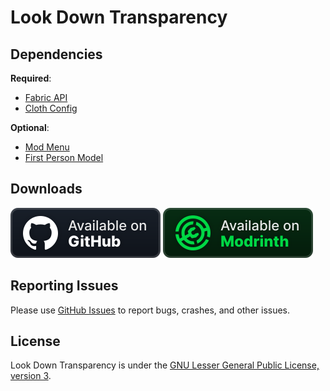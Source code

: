 # Look Down Transparency

## Dependencies
**Required**:
- [Fabric API](https://github.com/FabricMC/fabric)
- [Cloth Config](https://github.com/shedaniel/cloth-config)

**Optional**:
- [Mod Menu](https://github.com/TerraformersMC/ModMenu)
- [First Person Model](https://github.com/tr7zw/FirstPersonModel)

## Downloads
[![GitHub](https://github.com/intergrav/devins-badges/raw/2dc967fc44dc73850eee42c133a55c8ffc5e30cb/assets/cozy/available/github_vector.svg)](https://github.com/grayespinoza/ldt/releases)
[![Modrinth](https://github.com/intergrav/devins-badges/raw/2dc967fc44dc73850eee42c133a55c8ffc5e30cb/assets/cozy/available/modrinth_vector.svg)](https://modrinth.com/mod/ldt/versions)

## Reporting Issues
Please use [GitHub Issues](https://github.com/grayespinoza/ldt/issues) to report bugs, crashes, and other issues.

## License
Look Down Transparency is under the [GNU Lesser General Public License, version 3](https://github.com/grayespinoza/ldt/blob/main/COPYING.LESSER).

